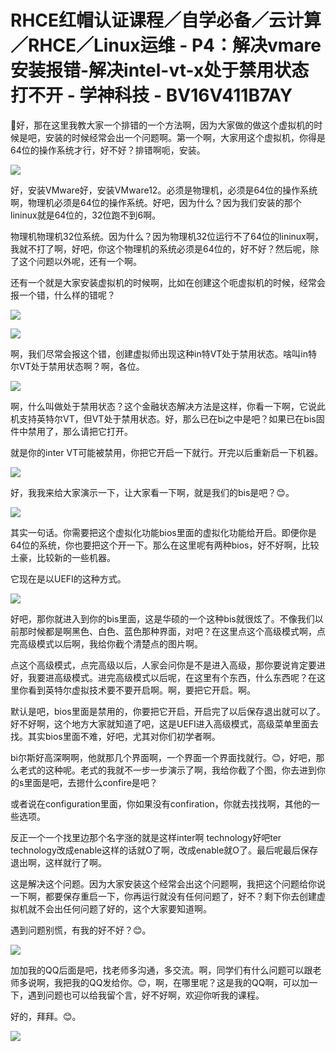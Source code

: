 # RHCE红帽认证课程／自学必备／云计算／RHCE／Linux运维 - P4：解决vmare安装报错-解决intel-vt-x处于禁用状态打不开 - 学神科技 - BV16V411B7AY

🎼好，那在这里我教大家一个排错的一个方法啊，因为大家做的做这个虚拟机的时候是吧，安装的时候经常会出一个问题啊。第一个啊，大家用这个虚拟机，你得是64位的操作系统才行，好不好？排错啊呃，安装。



![](img/d2504d75d79364406dfd65110fedd2ab_1.png)

好，安装VMware好，安装VMware12。必须是物理机，必须是64位的操作系统啊，物理机必须是64位的操作系统。好吧，因为什么？因为我们安装的那个lininux就是64位的，32位跑不到6啊。

物理机物理机32位系统。因为什么？因为物理机32位运行不了64位的lininux啊，我就不打了啊，好吧，你这个物理机的系统必须是64位的，好不好？然后呢，除了这个问题以外呢，还有一个啊。

还有一个就是大家安装虚拟机的时候啊，比如在创建这个呃虚拟机的时候，经常会报一个错，什么样的错呢？

![](img/d2504d75d79364406dfd65110fedd2ab_3.png)

![](img/d2504d75d79364406dfd65110fedd2ab_4.png)

啊，我们尽常会报这个错，创建虚拟师出现这种in特VT处于禁用状态。啥叫in特尔VT处于禁用状态啊？啊，各位。



![](img/d2504d75d79364406dfd65110fedd2ab_6.png)

啊，什么叫做处于禁用状态？这个金融状态解决方法是这样，你看一下啊，它说此机支持英特尔VT，但VT处于禁用状态。好，那么已在bi之中是吧？如果已在bis固件中禁用了，那么请把它打开。

就是你的inter VT可能被禁用，你把它开启一下就行。开完以后重新启一下机器。

![](img/d2504d75d79364406dfd65110fedd2ab_8.png)

好，我我来给大家演示一下，让大家看一下啊，就是我们的bis是吧？😊。

![](img/d2504d75d79364406dfd65110fedd2ab_10.png)

其实一句话。你需要把这个虚拟化功能bios里面的虚拟化功能给开启。即便你是64位的系统，你也要把这个开一下。那么在这里呢有两种bios，好不好啊，比较土豪，比较新的一些机器。

它现在是以UEFI的这种方式。

![](img/d2504d75d79364406dfd65110fedd2ab_12.png)

好吧，那你就进入到你的bis里面，这是华硕的一个这种bis就很炫了。不像我们以前那时候都是啊黑色、白色、蓝色那种界面，对吧？在这里点这个高级模式啊，点完高级模式以后啊，我给你截个清楚点的图片啊。

点这个高级模式，点完高级以后，人家会问你是不是进入高级，那你要说肯定要进好，我要进高级模式。进完高级模式以后呢，在这里有个东西，什么东西呢？在这里你看到英特尔虚拟技术要不要开启啊。啊，要把它开启。啊。

默认是吧，bios里面是禁用的，你要把它开启，开启完了以后保存退出就可以了。好不好啊，这个地方大家就知道了吧，这是UEFI进入高级模式，高级菜单里面去找。其实bios里面不难，好吧，尤其对你们初学者啊。

bi尔斯好高深啊啊，他就那几个界面啊，一个界面一个界面找就行。😊，好吧，那么老式的这种呢。老式的我就不一步一步演示了啊，我给你截了个图，你去进到你的s里面是吧，去摁什么confire是吧？

或者说在configuration里面，你如果没有confiration，你就去找找啊，其他的一些选项。

反正一个一个找里边那个名字涨的就是这样inter啊 technology好吧ter technology改成enable这样的话就O了啊，改成enable就O了。最后呢最后保存退出啊，这样就行了啊。

这是解决这个问题。因为大家安装这个经常会出这个问题啊，我把这个问题给你说一下啊，都要保存重启一下，你再运行就没有任何问题了，好不？剩下你去创建虚拟机就不会出任何问题了好的，这个大家要知道啊。

遇到问题别慌，有我的好不好？😊。

![](img/d2504d75d79364406dfd65110fedd2ab_14.png)

加加我的QQ后面是吧，找老师多沟通，多交流。啊，同学们有什么问题可以跟老师多说啊，我把我的QQ发给你。😊，啊，在哪里呢？这是我的QQ啊，可以加一下，遇到问题也可以给我留个言，好不好啊，欢迎你听我的课程。

好的，拜拜。😊。

![](img/d2504d75d79364406dfd65110fedd2ab_16.png)